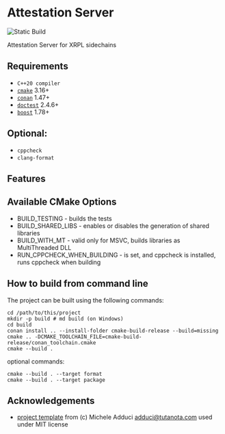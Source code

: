 # Attestation Server

![Static Build](https://github.com/greg7mdp/attestation_server/workflows/Build/badge.svg)

Attestation Server for XRPL sidechains

## Requirements

* `C++20 compiler` 
* [`cmake`](https://cmake.org) 3.16+
* [`conan`](https://conan.io) 1.47+
* [`doctest`](https://github.com/doctest/doctest) 2.4.6+
* [`boost`](https://www.boost.org/) 1.78+

## Optional:

* `cppcheck`
* `clang-format`

## Features



## Available CMake Options

* BUILD_TESTING     - builds the tests
* BUILD_SHARED_LIBS - enables or disables the generation of shared libraries
* BUILD_WITH_MT - valid only for MSVC, builds libraries as MultiThreaded DLL
* RUN_CPPCHECK_WHEN_BUILDING - is set, and cppcheck is installed, runs cppcheck when building 

## How to build from command line

The project can be built using the following commands:

```shell
cd /path/to/this/project
mkdir -p build # md build (on Windows)
cd build 
conan install .. --install-folder cmake-build-release --build=missing
cmake .. -DCMAKE_TOOLCHAIN_FILE=cmake-build-release/conan_toolchain.cmake
cmake --build .
```

optional commands:

```
cmake --build . --target format
cmake --build . --target package
```

## Acknowledgements

- [project template](https://github.com/madduci/moderncpp-project-template/blob/master/CMakeLists.txt) from (c) Michele Adduci <adduci@tutanota.com> used under MIT license
